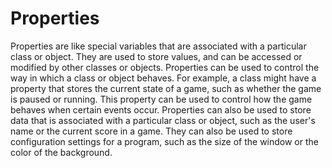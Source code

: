 # Properties

Properties are like special variables that are associated with a particular class or object. They are used to store values, and can be accessed or modified by other classes or objects. Properties can be used to control the way in which a class or object behaves. For example, a class might have a property that stores the current state of a game, such as whether the game is paused or running. This property can be used to control how the game behaves when certain events occur. Properties can also be used to store data that is associated with a particular class or object, such as the user's name or the current score in a game. They can also be used to store configuration settings for a program, such as the size of the window or the color of the background.
